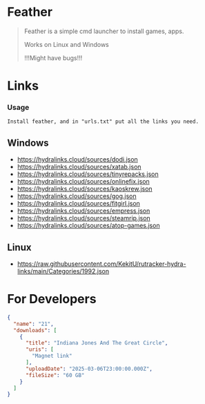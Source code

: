 # Feather
> Feather is a simple cmd launcher to install games, apps.
> 
> Works on Linux and Windows
> 
> !!!Might have bugs!!!


# Links

### Usage
```Install feather, and in "urls.txt" put all the links you need.```

## Windows

* https://hydralinks.cloud/sources/dodi.json
* https://hydralinks.cloud/sources/xatab.json
* https://hydralinks.cloud/sources/tinyrepacks.json
* https://hydralinks.cloud/sources/onlinefix.json
* https://hydralinks.cloud/sources/kaoskrew.json
* https://hydralinks.cloud/sources/gog.json
* https://hydralinks.cloud/sources/fitgirl.json
* https://hydralinks.cloud/sources/empress.json
* https://hydralinks.cloud/sources/steamrip.json
* https://hydralinks.cloud/sources/atop-games.json

## Linux

* https://raw.githubusercontent.com/KekitU/rutracker-hydra-links/main/Categories/1992.json

# For Developers

```json
{
  "name": "21",
  "downloads": [
    {
      "title": "Indiana Jones And The Great Circle",
      "uris": [
        "Magnet link"
      ],
      "uploadDate": "2025-03-06T23:00:00.000Z",
      "fileSize": "60 GB"
    }
  ]
}
```
